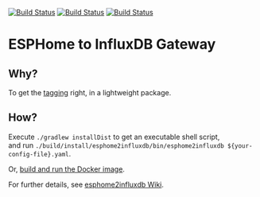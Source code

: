[![Build Status](https://travis-ci.com/home-climate-control/esphome2influxdb.svg)](https://travis-ci.com/home-climate-control/esphome2influxdb)
[![Build Status](https://github.com/home-climate-control/esphome2influxdb/actions/workflows/gradle.yml/badge.svg)](https://github.com/home-climate-control/esphome2influxdb/actions/workflows/gradle.yml)
[![Build Status](https://github.com/home-climate-control/esphome2influxdb/actions/workflows/codeql-analysis.yml/badge.svg)](https://github.com/home-climate-control/esphome2influxdb/actions/workflows/codeql-analysis.yml)
# ESPHome to InfluxDB Gateway

## Why?

To get the [tagging](https://github.com/home-climate-control/esphome2influxdb/wiki/Tagging) right, in a lightweight package.

## How?

Execute `./gradlew installDist` to get an executable shell script,  
and run `./build/install/esphome2influxdb/bin/esphome2influxdb ${your-config-file}.yaml`.

Or, [build and run the Docker image](https://github.com/home-climate-control/esphome2influxdb/wiki/Build-with-Docker).

For further details, see [esphome2influxdb Wiki](https://github.com/home-climate-control/esphome2influxdb/wiki).
